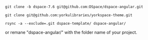 ```
git clone -b dspace-7.6 git@github.com:DSpace/dspace-angular.git
```

```
git clone git@github.com:yorkulibraries/yorkspace-theme.git
```

```
rsync -a --exclude=.git dspace-template/ dspace-angular/ 
```
or remane "dspace-angular/" with the folder name of your project.